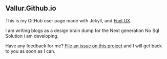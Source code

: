 ## Vallur.Github.io

This is my GitHub user page made with Jekyll, and [Fuel UX](http://exacttarget.github.com/fuelux/).  

I am writing blogs as a design brain dump for the Next generation No Sql Solution i am developing.

Have any feedback for me? [File an issue on this
project](https://github.com/vallur/Feedback/issues/new) and I will get back to
you as soon as I can.
